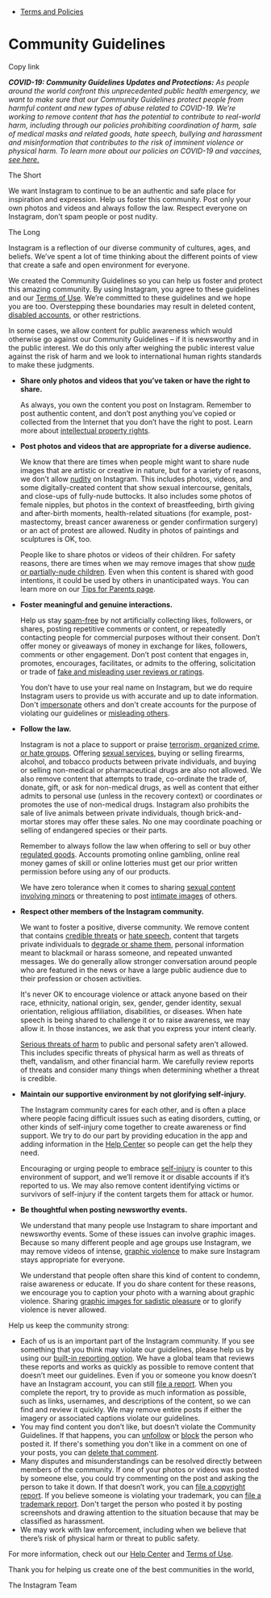 *   [Terms and Policies](https://help.instagram.com/1417489251945243/?helpref=breadcrumb)

Community Guidelines
====================

Copy link

_**COVID-19: Community Guidelines Updates and Protections:** As people around the world confront this unprecedented public health emergency, we want to make sure that our Community Guidelines protect people from harmful content and new types of abuse related to COVID-19. We’re working to remove content that has the potential to contribute to real-world harm, including through our policies prohibiting coordination of harm, sale of medical masks and related goods, hate speech, bullying and harassment and misinformation that contributes to the risk of imminent violence or physical harm. To learn more about our policies on COVID-19 and vaccines, [see here.](https://help.instagram.com/697825587576762?helpref=faq_content)_

The Short

We want Instagram to continue to be an authentic and safe place for inspiration and expression. Help us foster this community. Post only your own photos and videos and always follow the law. Respect everyone on Instagram, don’t spam people or post nudity.

The Long

Instagram is a reflection of our diverse community of cultures, ages, and beliefs. We’ve spent a lot of time thinking about the different points of view that create a safe and open environment for everyone.

We created the Community Guidelines so you can help us foster and protect this amazing community. By using Instagram, you agree to these guidelines and our [Terms of Use](https://www.instagram.com/legal/terms). We’re committed to these guidelines and we hope you are too. Overstepping these boundaries may result in deleted content, [disabled accounts](https://help.instagram.com/366993040048856?helpref=faq_content), or other restrictions.

In some cases, we allow content for public awareness which would otherwise go against our Community Guidelines – if it is newsworthy and in the public interest. We do this only after weighing the public interest value against the risk of harm and we look to international human rights standards to make these judgments.

*   **Share only photos and videos that you’ve taken or have the right to share.**
    
    As always, you own the content you post on Instagram. Remember to post authentic content, and don’t post anything you’ve copied or collected from the Internet that you don’t have the right to post. Learn more about [intellectual property rights](https://help.instagram.com/126382350847838?helpref=faq_content).
    
*   **Post photos and videos that are appropriate for a diverse audience.**
    
    We know that there are times when people might want to share nude images that are artistic or creative in nature, but for a variety of reasons, we don’t allow [nudity](https://l.instagram.com/?u=https%3A%2F%2Fwww.facebook.com%2Fcommunitystandards%2Fadult_nudity_sexual_activity&e=AT2mbHGnEW3Htx_r6QRgmX-c49XXZohLm36bXHM4hSoOd-Du4GM-yQRRmlkUWL-RqC6Y2T9MokP_9i7v2DNBxlMu4nDB9HLWSuQ3QMjxy0RiXWtmQyobYo3_hUMOA5C-OX_82zskxT2oyQn2vFNGaQ) on Instagram. This includes photos, videos, and some digitally-created content that show sexual intercourse, genitals, and close-ups of fully-nude buttocks. It also includes some photos of female nipples, but photos in the context of breastfeeding, birth giving and after-birth moments, health-related situations (for example, post-mastectomy, breast cancer awareness or gender confirmation surgery) or an act of protest are allowed. Nudity in photos of paintings and sculptures is OK, too.
    
    People like to share photos or videos of their children. For safety reasons, there are times when we may remove images that show [nude or partially-nude children](https://l.instagram.com/?u=https%3A%2F%2Fwww.facebook.com%2Fcommunitystandards%2Fchild_nudity_sexual_exploitation&e=AT2mbHGnEW3Htx_r6QRgmX-c49XXZohLm36bXHM4hSoOd-Du4GM-yQRRmlkUWL-RqC6Y2T9MokP_9i7v2DNBxlMu4nDB9HLWSuQ3QMjxy0RiXWtmQyobYo3_hUMOA5C-OX_82zskxT2oyQn2vFNGaQ). Even when this content is shared with good intentions, it could be used by others in unanticipated ways. You can learn more on our [Tips for Parents page](https://help.instagram.com/154475974694511/?helpref=faq_content).
    
*   **Foster meaningful and genuine interactions.**
    
    Help us stay [spam-free](https://l.instagram.com/?u=https%3A%2F%2Fwww.facebook.com%2Fcommunitystandards%2Fspam&e=AT2mbHGnEW3Htx_r6QRgmX-c49XXZohLm36bXHM4hSoOd-Du4GM-yQRRmlkUWL-RqC6Y2T9MokP_9i7v2DNBxlMu4nDB9HLWSuQ3QMjxy0RiXWtmQyobYo3_hUMOA5C-OX_82zskxT2oyQn2vFNGaQ) by not artificially collecting likes, followers, or shares, posting repetitive comments or content, or repeatedly contacting people for commercial purposes without their consent. Don’t offer money or giveaways of money in exchange for likes, followers, comments or other engagement. Don’t post content that engages in, promotes, encourages, facilitates, or admits to the offering, solicitation or trade of [fake and misleading user reviews or ratings](https://l.instagram.com/?u=https%3A%2F%2Fwww.facebook.com%2Fcommunitystandards%2Ffraud_deception&e=AT2mbHGnEW3Htx_r6QRgmX-c49XXZohLm36bXHM4hSoOd-Du4GM-yQRRmlkUWL-RqC6Y2T9MokP_9i7v2DNBxlMu4nDB9HLWSuQ3QMjxy0RiXWtmQyobYo3_hUMOA5C-OX_82zskxT2oyQn2vFNGaQ).
    
    You don’t have to use your real name on Instagram, but we do require Instagram users to provide us with accurate and up to date information. Don't [impersonate](https://l.instagram.com/?u=https%3A%2F%2Fwww.facebook.com%2Fcommunitystandards%2Fmisrepresentation&e=AT2mbHGnEW3Htx_r6QRgmX-c49XXZohLm36bXHM4hSoOd-Du4GM-yQRRmlkUWL-RqC6Y2T9MokP_9i7v2DNBxlMu4nDB9HLWSuQ3QMjxy0RiXWtmQyobYo3_hUMOA5C-OX_82zskxT2oyQn2vFNGaQ) others and don't create accounts for the purpose of violating our guidelines or [misleading others](https://l.instagram.com/?u=https%3A%2F%2Ftransparency.fb.com%2Fpolicies%2Fcommunity-standards%2Finauthentic-behavior%2F&e=AT2mbHGnEW3Htx_r6QRgmX-c49XXZohLm36bXHM4hSoOd-Du4GM-yQRRmlkUWL-RqC6Y2T9MokP_9i7v2DNBxlMu4nDB9HLWSuQ3QMjxy0RiXWtmQyobYo3_hUMOA5C-OX_82zskxT2oyQn2vFNGaQ).
    
*   **Follow the law.**
    
    Instagram is not a place to support or praise [terrorism, organized crime, or hate groups](https://l.instagram.com/?u=https%3A%2F%2Fwww.facebook.com%2Fcommunitystandards%2Fdangerous_individuals_organizations&e=AT2mbHGnEW3Htx_r6QRgmX-c49XXZohLm36bXHM4hSoOd-Du4GM-yQRRmlkUWL-RqC6Y2T9MokP_9i7v2DNBxlMu4nDB9HLWSuQ3QMjxy0RiXWtmQyobYo3_hUMOA5C-OX_82zskxT2oyQn2vFNGaQ). Offering [sexual services](https://l.instagram.com/?u=https%3A%2F%2Fwww.facebook.com%2Fcommunitystandards%2Fsexual_solicitation&e=AT2mbHGnEW3Htx_r6QRgmX-c49XXZohLm36bXHM4hSoOd-Du4GM-yQRRmlkUWL-RqC6Y2T9MokP_9i7v2DNBxlMu4nDB9HLWSuQ3QMjxy0RiXWtmQyobYo3_hUMOA5C-OX_82zskxT2oyQn2vFNGaQ), buying or selling firearms, alcohol, and tobacco products between private individuals, and buying or selling non-medical or pharmaceutical drugs are also not allowed. We also remove content that attempts to trade, co-ordinate the trade of, donate, gift, or ask for non-medical drugs, as well as content that either admits to personal use (unless in the recovery context) or coordinates or promotes the use of non-medical drugs. Instagram also prohibits the sale of live animals between private individuals, though brick-and-mortar stores may offer these sales. No one may coordinate poaching or selling of endangered species or their parts.
    
    Remember to always follow the law when offering to sell or buy other [regulated goods](https://l.instagram.com/?u=https%3A%2F%2Fwww.facebook.com%2Fcommunitystandards%2Fregulated_goods&e=AT2mbHGnEW3Htx_r6QRgmX-c49XXZohLm36bXHM4hSoOd-Du4GM-yQRRmlkUWL-RqC6Y2T9MokP_9i7v2DNBxlMu4nDB9HLWSuQ3QMjxy0RiXWtmQyobYo3_hUMOA5C-OX_82zskxT2oyQn2vFNGaQ). Accounts promoting online gambling, online real money games of skill or online lotteries must get our prior written permission before using any of our products.
    
    We have zero tolerance when it comes to sharing [sexual content involving minors](https://l.instagram.com/?u=https%3A%2F%2Fwww.facebook.com%2Fcommunitystandards%2Fchild_nudity_sexual_exploitation&e=AT2mbHGnEW3Htx_r6QRgmX-c49XXZohLm36bXHM4hSoOd-Du4GM-yQRRmlkUWL-RqC6Y2T9MokP_9i7v2DNBxlMu4nDB9HLWSuQ3QMjxy0RiXWtmQyobYo3_hUMOA5C-OX_82zskxT2oyQn2vFNGaQ) or threatening to post [intimate images](https://l.instagram.com/?u=https%3A%2F%2Fwww.facebook.com%2Fcommunitystandards%2Fsexual_exploitation_adults&e=AT2mbHGnEW3Htx_r6QRgmX-c49XXZohLm36bXHM4hSoOd-Du4GM-yQRRmlkUWL-RqC6Y2T9MokP_9i7v2DNBxlMu4nDB9HLWSuQ3QMjxy0RiXWtmQyobYo3_hUMOA5C-OX_82zskxT2oyQn2vFNGaQ) of others.
    
*   **Respect other members of the Instagram community.**
    
    We want to foster a positive, diverse community. We remove content that contains [credible threats](https://l.instagram.com/?u=https%3A%2F%2Fwww.facebook.com%2Fcommunitystandards%2Fcredible_violence&e=AT2mbHGnEW3Htx_r6QRgmX-c49XXZohLm36bXHM4hSoOd-Du4GM-yQRRmlkUWL-RqC6Y2T9MokP_9i7v2DNBxlMu4nDB9HLWSuQ3QMjxy0RiXWtmQyobYo3_hUMOA5C-OX_82zskxT2oyQn2vFNGaQ) or [hate speech](https://l.instagram.com/?u=https%3A%2F%2Fwww.facebook.com%2Fcommunitystandards%2Fhate_speech&e=AT2mbHGnEW3Htx_r6QRgmX-c49XXZohLm36bXHM4hSoOd-Du4GM-yQRRmlkUWL-RqC6Y2T9MokP_9i7v2DNBxlMu4nDB9HLWSuQ3QMjxy0RiXWtmQyobYo3_hUMOA5C-OX_82zskxT2oyQn2vFNGaQ), content that targets private individuals to [degrade or shame them](https://l.instagram.com/?u=https%3A%2F%2Fwww.facebook.com%2Fcommunitystandards%2Fbullying&e=AT2mbHGnEW3Htx_r6QRgmX-c49XXZohLm36bXHM4hSoOd-Du4GM-yQRRmlkUWL-RqC6Y2T9MokP_9i7v2DNBxlMu4nDB9HLWSuQ3QMjxy0RiXWtmQyobYo3_hUMOA5C-OX_82zskxT2oyQn2vFNGaQ), personal information meant to blackmail or harass someone, and repeated unwanted messages. We do generally allow stronger conversation around people who are featured in the news or have a large public audience due to their profession or chosen activities.
    
    It's never OK to encourage violence or attack anyone based on their race, ethnicity, national origin, sex, gender, gender identity, sexual orientation, religious affiliation, disabilities, or diseases. When hate speech is being shared to challenge it or to raise awareness, we may allow it. In those instances, we ask that you express your intent clearly.
    
    [Serious threats of harm](https://l.instagram.com/?u=https%3A%2F%2Fwww.facebook.com%2Fcommunitystandards%2Fcredible_violence&e=AT2mbHGnEW3Htx_r6QRgmX-c49XXZohLm36bXHM4hSoOd-Du4GM-yQRRmlkUWL-RqC6Y2T9MokP_9i7v2DNBxlMu4nDB9HLWSuQ3QMjxy0RiXWtmQyobYo3_hUMOA5C-OX_82zskxT2oyQn2vFNGaQ) to public and personal safety aren't allowed. This includes specific threats of physical harm as well as threats of theft, vandalism, and other financial harm. We carefully review reports of threats and consider many things when determining whether a threat is credible.
    
*   **Maintain our supportive environment by not glorifying self-injury.**
    
    The Instagram community cares for each other, and is often a place where people facing difficult issues such as eating disorders, cutting, or other kinds of self-injury come together to create awareness or find support. We try to do our part by providing education in the app and adding information in the [Help Center](https://help.instagram.com/) so people can get the help they need.
    
    Encouraging or urging people to embrace [self-injury](https://l.instagram.com/?u=https%3A%2F%2Fwww.facebook.com%2Fcommunitystandards%2Fsuicide_self_injury_violence&e=AT2mbHGnEW3Htx_r6QRgmX-c49XXZohLm36bXHM4hSoOd-Du4GM-yQRRmlkUWL-RqC6Y2T9MokP_9i7v2DNBxlMu4nDB9HLWSuQ3QMjxy0RiXWtmQyobYo3_hUMOA5C-OX_82zskxT2oyQn2vFNGaQ) is counter to this environment of support, and we’ll remove it or disable accounts if it’s reported to us. We may also remove content identifying victims or survivors of self-injury if the content targets them for attack or humor.
    
*   **Be thoughtful when posting newsworthy events.**
    
    We understand that many people use Instagram to share important and newsworthy events. Some of these issues can involve graphic images. Because so many different people and age groups use Instagram, we may remove videos of intense, [graphic violence](https://l.instagram.com/?u=https%3A%2F%2Fwww.facebook.com%2Fcommunitystandards%2Fgraphic_violence&e=AT2mbHGnEW3Htx_r6QRgmX-c49XXZohLm36bXHM4hSoOd-Du4GM-yQRRmlkUWL-RqC6Y2T9MokP_9i7v2DNBxlMu4nDB9HLWSuQ3QMjxy0RiXWtmQyobYo3_hUMOA5C-OX_82zskxT2oyQn2vFNGaQ) to make sure Instagram stays appropriate for everyone.
    
    We understand that people often share this kind of content to condemn, raise awareness or educate. If you do share content for these reasons, we encourage you to caption your photo with a warning about graphic violence. Sharing [graphic images for sadistic pleasure](https://l.instagram.com/?u=https%3A%2F%2Fwww.facebook.com%2Fcommunitystandards%2Fcruel_insensitive&e=AT2mbHGnEW3Htx_r6QRgmX-c49XXZohLm36bXHM4hSoOd-Du4GM-yQRRmlkUWL-RqC6Y2T9MokP_9i7v2DNBxlMu4nDB9HLWSuQ3QMjxy0RiXWtmQyobYo3_hUMOA5C-OX_82zskxT2oyQn2vFNGaQ) or to glorify violence is never allowed.
    

Help us keep the community strong:

*   Each of us is an important part of the Instagram community. If you see something that you think may violate our guidelines, please help us by using our [built-in reporting option](https://help.instagram.com/165828726894770?helpref=faq_content). We have a global team that reviews these reports and works as quickly as possible to remove content that doesn’t meet our guidelines. Even if you or someone you know doesn’t have an Instagram account, you can still [file a report](https://help.instagram.com/contact/383679321740945). When you complete the report, try to provide as much information as possible, such as links, usernames, and descriptions of the content, so we can find and review it quickly. We may remove entire posts if either the imagery or associated captions violate our guidelines.
*   You may find content you don’t like, but doesn’t violate the Community Guidelines. If that happens, you can [unfollow](https://help.instagram.com/286340048138725?helpref=faq_content) or [block](https://help.instagram.com/426700567389543/?helpref=faq_content) the person who posted it. If there's something you don't like in a comment on one of your posts, you can [delete that comment](https://help.instagram.com/289098941190483?helpref=faq_content).
*   Many disputes and misunderstandings can be resolved directly between members of the community. If one of your photos or videos was posted by someone else, you could try commenting on the post and asking the person to take it down. If that doesn’t work, you can [file a copyright report](https://help.instagram.com/126382350847838?helpref=faq_content). If you believe someone is violating your trademark, you can [file a trademark report](https://help.instagram.com/222826637847963?helpref=faq_content). Don't target the person who posted it by posting screenshots and drawing attention to the situation because that may be classified as harassment.
*   We may work with law enforcement, including when we believe that there’s risk of physical harm or threat to public safety.

For more information, check out our [Help Center](https://help.instagram.com/) and [Terms of Use](https://l.instagram.com/?u=http%3A%2F%2Finstagram.com%2Flegal%2Fterms%2F%23&e=AT2mbHGnEW3Htx_r6QRgmX-c49XXZohLm36bXHM4hSoOd-Du4GM-yQRRmlkUWL-RqC6Y2T9MokP_9i7v2DNBxlMu4nDB9HLWSuQ3QMjxy0RiXWtmQyobYo3_hUMOA5C-OX_82zskxT2oyQn2vFNGaQ).

Thank you for helping us create one of the best communities in the world,

The Instagram Team